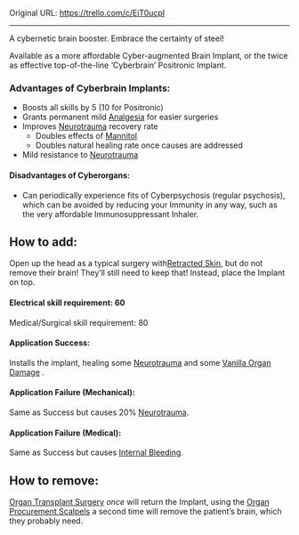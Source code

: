 

Original URL: https://trello.com/c/EiT0ucpI

---

A cybernetic brain booster. Embrace the certainty of steel!

Available as a more affordable Cyber-augmented Brain Implant, or the twice as effective top-of-the-line ‘Cyberbrain’ Positronic Implant.

### Advantages of Cyberbrain Implants:

- Boosts all skills by 5 (10 for Positronic)
- Grants permanent mild [Analgesia](../Torso/Analgesia.md)  for easier surgeries
- Improves [Neurotrauma](../Head_Brain/Neurotrauma.md)  recovery rate
  - Doubles effects of [Mannitol](../Items/Mannitol.md)
  - Doubles natural healing rate once causes are addressed
- Mild resistance to [Neurotrauma](../Head_Brain/Neurotrauma.md)

#### Disadvantages of Cyberorgans:

- Can periodically experience fits of Cyberpsychosis (regular psychosis), which can be avoided by reducing your Immunity in any way, such as the very affordable Immunosuppressant Inhaler.

## How to add:

Open up the head as a typical surgery with[Retracted Skin](../Surgery/Retracted%20Skin.md), but do not remove their brain! They’ll still need to keep that! Instead, place the Implant on top.

#### Electrical skill requirement: 60

Medical/Surgical skill requirement: 80

#### Application Success:

Installs the implant, healing some [Neurotrauma](../Head_Brain/Neurotrauma.md)  and some [Vanilla Organ Damage](../Torso/Vanilla%20Organ%20Damage.md) .

#### Application Failure (Mechanical):

Same as Success but causes 20% [Neurotrauma](../Head_Brain/Neurotrauma.md).

#### Application Failure (Medical):

Same as Success but causes [Internal Bleeding](../Torso/Internal%20Bleeding.md).

## How to remove:

[Organ Transplant Surgery](../Procedures/Organ%20Transplant%20Surgery.md) _once_ will return the Implant, using the [Organ Procurement Scalpels](../Items/archived/Organ%20Procurement%20Scalpels.md) a second time will remove the patient’s brain, which they probably need.